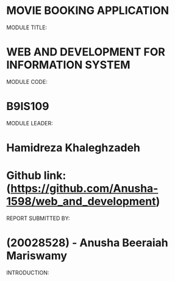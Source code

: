 # MOVIE BOOKING APPLICATION
MODULE TITLE: 
# WEB AND DEVELOPMENT FOR INFORMATION SYSTEM 
MODULE CODE: 
# B9IS109
MODULE LEADER:
# Hamidreza Khaleghzadeh

# Github link: (https://github.com/Anusha-1598/web_and_development)

REPORT SUBMITTED BY:
# (20028528) - Anusha Beeraiah Mariswamy 


INTRODUCTION:

